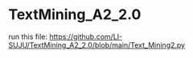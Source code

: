 # TextMining_A2_2.0
 run this file: https://github.com/LI-SUJU/TextMining_A2_2.0/blob/main/Text_Mining2.py
